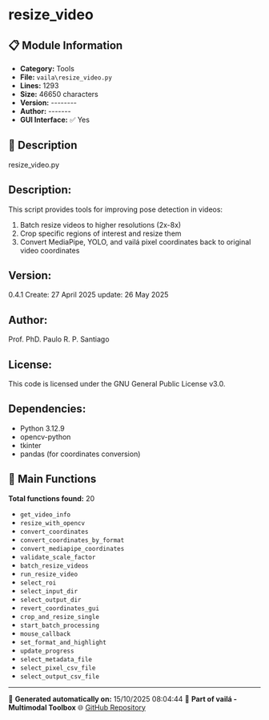 # resize_video

## 📋 Module Information

- **Category:** Tools
- **File:** `vaila\resize_video.py`
- **Lines:** 1293
- **Size:** 46650 characters
- **Version:** --------
- **Author:** -------
- **GUI Interface:** ✅ Yes

## 📖 Description


resize_video.py

Description:
-----------
This script provides tools for improving pose detection in videos:
1. Batch resize videos to higher resolutions (2x-8x)
2. Crop specific regions of interest and resize them
3. Convert MediaPipe, YOLO, and vailá pixel coordinates back to original video coordinates

Version:
--------
0.4.1
Create: 27 April 2025
update: 26 May 2025

Author:
-------
Prof. PhD. Paulo R. P. Santiago

License:
--------
This code is licensed under the GNU General Public License v3.0.

Dependencies:
-------------
- Python 3.12.9
- opencv-python
- tkinter
- pandas (for coordinates conversion)


## 🔧 Main Functions

**Total functions found:** 20

- `get_video_info`
- `resize_with_opencv`
- `convert_coordinates`
- `convert_coordinates_by_format`
- `convert_mediapipe_coordinates`
- `validate_scale_factor`
- `batch_resize_videos`
- `run_resize_video`
- `select_roi`
- `select_input_dir`
- `select_output_dir`
- `revert_coordinates_gui`
- `crop_and_resize_single`
- `start_batch_processing`
- `mouse_callback`
- `set_format_and_highlight`
- `update_progress`
- `select_metadata_file`
- `select_pixel_csv_file`
- `select_output_csv_file`




---

📅 **Generated automatically on:** 15/10/2025 08:04:44
🔗 **Part of vailá - Multimodal Toolbox**
🌐 [GitHub Repository](https://github.com/vaila-multimodaltoolbox/vaila)
